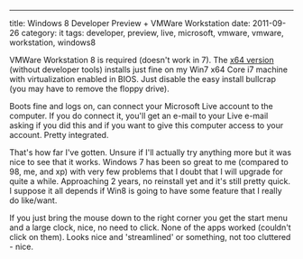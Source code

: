 ---
title: Windows 8 Developer Preview + VMWare Workstation
date: 2011-09-26
category: it
tags: developer, preview, live, microsoft, vmware, vmware, workstation, windows8

VMWare Workstation 8 is required (doesn't work in 7). The [x64 version](http://msdn.microsoft.com/en-us/windows/home/br229518 "go here to get the preview") (without developer tools) installs just fine on my Win7 x64 Core i7 machine with virtualization enabled in BIOS. Just disable the easy install bullcrap (you may have to remove the floppy drive).

Boots fine and logs on, can connect your Microsoft Live account to the computer. If you do connect it, you'll get an e-mail to your Live e-mail asking if you did this and if you want to give this computer access to your account. Pretty integrated.

That's how far I've gotten. Unsure if I'll actually try anything more but it was nice to see that it works. Windows 7 has been so great to me (compared to 98, me, and xp) with very few problems that I doubt that I will upgrade for quite a while. Approaching 2 years, no reinstall yet and it's still pretty quick. I suppose it all depends if Win8 is going to have some feature that I really do like/want.

If you just bring the mouse down to the right corner you get the start menu and a large clock, nice, no need to click. None of the apps worked (couldn't click on them). Looks nice and 'streamlined' or something, not too cluttered - nice.
